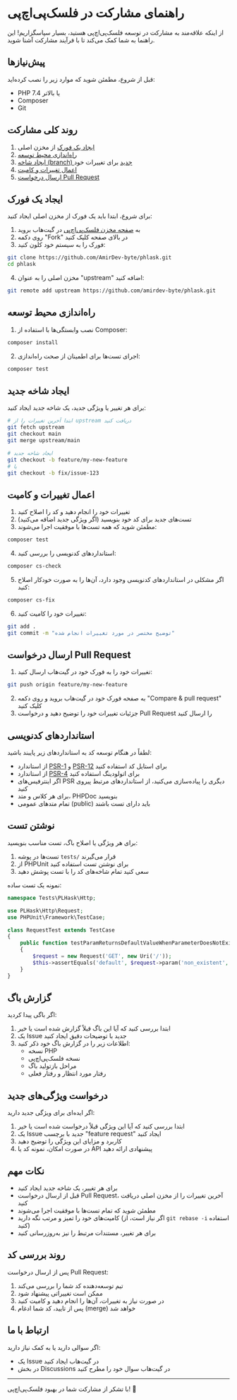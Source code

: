 # راهنمای مشارکت در فلسک‌پی‌اچ‌پی

از اینکه علاقه‌مند به مشارکت در توسعه فلسک‌پی‌اچ‌پی هستید، بسیار سپاسگزاریم! این راهنما به شما کمک می‌کند تا با فرآیند
مشارکت آشنا شوید.

## پیش‌نیازها

قبل از شروع، مطمئن شوید که موارد زیر را نصب کرده‌اید:

- PHP 7.4 یا بالاتر
- Composer
- Git

## روند کلی مشارکت

1. [ایجاد یک فورک](#ایجاد-یک-فورک) از مخزن اصلی
2. [راه‌اندازی محیط توسعه](#راه‌اندازی-محیط-توسعه)
3. [ایجاد شاخه (branch) جدید](#ایجاد-شاخه-جدید) برای تغییرات خود
4. [اعمال تغییرات و کامیت](#اعمال-تغییرات-و-کامیت)
5. [ارسال درخواست Pull Request](#ارسال-درخواست-pull-request)

## ایجاد یک فورک

برای شروع، ابتدا باید یک فورک از مخزن اصلی ایجاد کنید:

1. به [صفحه مخزن فلسک‌پی‌اچ‌پی](https://github.com/amirdev-byte/phlask) در گیت‌هاب بروید
2. روی دکمه "Fork" در بالای صفحه کلیک کنید
3. فورک را به سیستم خود کلون کنید:

```bash
git clone https://github.com/AmirDev-byte/phlask.git
cd phlask
```

4. مخزن اصلی را به عنوان "upstream" اضافه کنید:

```bash
git remote add upstream https://github.com/amirdev-byte/phlask.git
```

## راه‌اندازی محیط توسعه

1. نصب وابستگی‌ها با استفاده از Composer:

```bash
composer install
```

2. اجرای تست‌ها برای اطمینان از صحت راه‌اندازی:

```bash
composer test
```

## ایجاد شاخه جدید

برای هر تغییر یا ویژگی جدید، یک شاخه جدید ایجاد کنید:

```bash
# ابتدا آخرین تغییرات را از upstream دریافت کنید
git fetch upstream
git checkout main
git merge upstream/main

# ایجاد شاخه جدید
git checkout -b feature/my-new-feature
# یا
git checkout -b fix/issue-123
```

## اعمال تغییرات و کامیت

1. تغییرات خود را انجام دهید و کد را اصلاح کنید
2. تست‌های جدید برای کد خود بنویسید (اگر ویژگی جدید اضافه می‌کنید)
3. مطمئن شوید که همه تست‌ها با موفقیت اجرا می‌شوند:

```bash
composer test
```

4. استانداردهای کدنویسی را بررسی کنید:

```bash
composer cs-check
```

5. اگر مشکلی در استانداردهای کدنویسی وجود دارد، آن‌ها را به صورت خودکار اصلاح کنید:

```bash
composer cs-fix
```

6. تغییرات خود را کامیت کنید:

```bash
git add .
git commit -m "توضیح مختصر در مورد تغییرات انجام شده"
```

## ارسال درخواست Pull Request

1. تغییرات خود را به فورک خود در گیت‌هاب ارسال کنید:

```bash
git push origin feature/my-new-feature
```

2. به صفحه فورک خود در گیت‌هاب بروید و روی دکمه "Compare & pull request" کلیک کنید
3. جزئیات تغییرات خود را توضیح دهید و درخواست Pull Request را ارسال کنید

## استانداردهای کدنویسی

لطفاً در هنگام توسعه کد به استانداردهای زیر پایبند باشید:

- از استاندارد [PSR-1](https://www.php-fig.org/psr/psr-1/) و [PSR-12](https://www.php-fig.org/psr/psr-12/) برای استایل
  کد استفاده کنید
- از استاندارد [PSR-4](https://www.php-fig.org/psr/psr-4/) برای اتولودینگ استفاده کنید
- اگر اینترفیس‌های PSR دیگری را پیاده‌سازی می‌کنید، از استانداردهای مرتبط پیروی کنید
- برای هر کلاس و متد، PHPDoc بنویسید
- تمام متدهای عمومی (public) باید دارای تست باشند

## نوشتن تست

برای هر ویژگی یا اصلاح باگ، تست مناسب بنویسید:

1. تست‌ها در پوشه `tests/` قرار می‌گیرند
2. از PHPUnit برای نوشتن تست استفاده کنید
3. سعی کنید تمام شاخه‌های کد را با تست پوشش دهید

نمونه یک تست ساده:

```php
namespace Tests\PLHask\Http;

use PLHask\Http\Request;
use PHPUnit\Framework\TestCase;

class RequestTest extends TestCase
{
    public function testParamReturnsDefaultValueWhenParameterDoesNotExist()
    {
        $request = new Request('GET', new Uri('/'));
        $this->assertEquals('default', $request->param('non_existent', 'default'));
    }
}
```

## گزارش باگ

اگر باگی پیدا کردید:

1. ابتدا بررسی کنید که آیا این باگ قبلاً گزارش شده است یا خیر
2. یک Issue جدید با توضیحات دقیق ایجاد کنید
3. اطلاعات زیر را در گزارش باگ خود ذکر کنید:
    - نسخه PHP
    - نسخه فلسک‌پی‌اچ‌پی
    - مراحل بازتولید باگ
    - رفتار مورد انتظار و رفتار فعلی

## درخواست ویژگی‌های جدید

اگر ایده‌ای برای ویژگی جدید دارید:

1. ابتدا بررسی کنید که آیا این ویژگی قبلاً درخواست شده است یا خیر
2. یک Issue جدید با برچسب "feature request" ایجاد کنید
3. کاربرد و مزایای این ویژگی را توضیح دهید
4. در صورت امکان، نمونه کد یا API پیشنهادی ارائه دهید

## نکات مهم

- برای هر تغییر، یک شاخه جدید ایجاد کنید
- قبل از ارسال درخواست Pull Request، آخرین تغییرات را از مخزن اصلی دریافت کنید
- مطمئن شوید که تمام تست‌ها با موفقیت اجرا می‌شوند
- کامیت‌های خود را تمیز و مرتب نگه دارید (اگر نیاز است، از `git rebase -i` استفاده کنید)
- برای هر تغییر، مستندات مرتبط را نیز به‌روزرسانی کنید

## روند بررسی کد

پس از ارسال درخواست Pull Request:

1. تیم توسعه‌دهنده کد شما را بررسی می‌کند
2. ممکن است تغییراتی پیشنهاد شود
3. در صورت نیاز به تغییرات، آن‌ها را انجام دهید و کامیت کنید
4. پس از تایید، کد شما ادغام (merge) خواهد شد

## ارتباط با ما

اگر سوالی دارید یا به کمک نیاز دارید:

- یک Issue در گیت‌هاب ایجاد کنید
- در بخش Discussions در گیت‌هاب سوال خود را مطرح کنید

---

با تشکر از مشارکت شما در بهبود فلسک‌پی‌اچ‌پی! 🎉